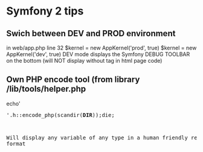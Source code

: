 Symfony 2 tips
==============

Swich between DEV and PROD environment
--------------------------------------
in web/app.php line 32
    $kernel = new AppKernel('prod', true)
    $kernel = new AppKernel('dev', true)
DEV mode displays the Symfony DEBUG TOOLBAR on the bottom (will NOT display without <html> tag in html page code)

Own PHP encode tool (from library /lib/tools/helper.php
-------------------------------------------------------
echo'<pre>'.h::encode_php(scandir(__DIR__));die;

Will display any variable of any type in a human friendly readable format

